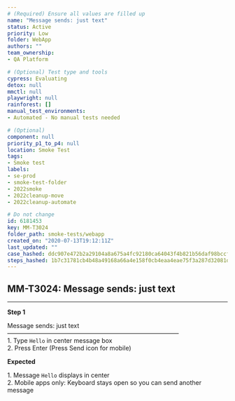 ```yaml
---
# (Required) Ensure all values are filled up
name: "Message sends: just text"
status: Active
priority: Low
folder: WebApp
authors: ""
team_ownership: 
- QA Platform

# (Optional) Test type and tools
cypress: Evaluating
detox: null
mmctl: null
playwright: null
rainforest: []
manual_test_environments: 
- Automated - No manual tests needed

# (Optional)
component: null
priority_p1_to_p4: null
location: Smoke Test
tags: 
- Smoke test
labels: 
- se-prod
- smoke-test-folder
- 2022smoke
- 2022cleanup-move
- 2022cleanup-automate

# Do not change
id: 6181453
key: MM-T3024
folder_path: smoke-tests/webapp
created_on: "2020-07-13T19:12:11Z"
last_updated: ""
case_hashed: ddc907e472b2a29104a8a675a4fc92180ca64043f4b821b56daf98bccff1b4292fd79d99ecf2fb9386cefae15c07fafe
steps_hashed: 1b7c31781cb4b48a49168a66a4e158f0cb4eaa4eae75f3a287d32081d25c2502d2fca3e490edb680ad8452bac5a2977d
---
```


## MM-T3024: Message sends: just text

---

**Step 1**

Message sends: just text\
————————————————————————————\
1\. Type `Hello` in center message box\
2\. Press Enter (Press Send icon for mobile)

**Expected**

1\. Message `Hello` displays in center\
2\. Mobile apps only: Keyboard stays open so you can send another message
